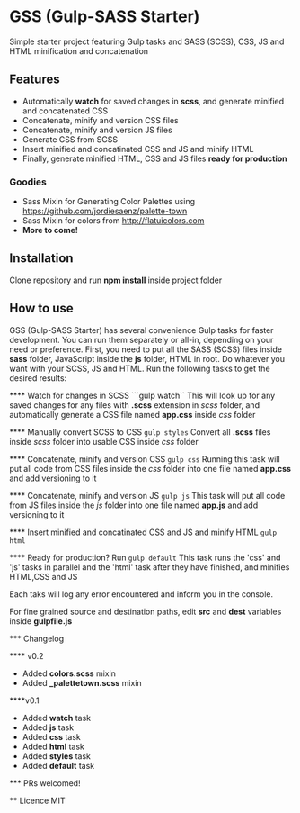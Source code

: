 # GSS (Gulp-SASS Starter)
Simple starter project featuring Gulp tasks and SASS (SCSS), CSS, JS and HTML minification and concatenation

## Features
* Automatically **watch** for saved changes in **scss**, and generate minified and concatenated CSS
* Concatenate, minify and version CSS files
* Concatenate, minify and version JS files
* Generate CSS from SCSS
* Insert minified and concatinated CSS and JS and minify HTML
* Finally, generate minified HTML, CSS and JS files **ready for production**

### Goodies
* Sass Mixin for Generating Color Palettes using https://github.com/jordiesaenz/palette-town
* Sass Mixin for colors from http://flatuicolors.com
* **More to come!**

## Installation
Clone repository and run **npm install** inside project folder

## How to use
GSS (Gulp-SASS Starter) has several convenience Gulp tasks for faster development.
You can run them separately or all-in, depending on your need or preference.
First, you need to put all the SASS (SCSS) files inside **sass** folder, JavaScript inside the **js** folder, HTML in root.
Do whatever you want with your SCSS, JS and HTML.
Run the following tasks to get the desired results:

**** Watch for changes in SCSS
```gulp watch``
This will look up for any saved changes for any files with **.scss** extension in *scss* folder, and automatically generate a CSS file named **app.css** inside *css* folder

**** Manually convert SCSS to CSS
```gulp styles```
Convert all **.scss** files inside *scss* folder into usable CSS inside *css* folder

**** Concatenate, minify and version CSS
```gulp css```
Running this task will put all code from CSS files inside the *css* folder into one file named **app.css** and add versioning to it

**** Concatenate, minify and version JS
```gulp js```
This task will put all code from JS files inside the *js* folder into one file named **app.js** and add versioning to it

**** Insert minified and concatinated CSS and JS and minify HTML
```gulp html```

**** Ready for production?
Run
```gulp default```
This task runs the 'css' and 'js' tasks in parallel and the 'html' task after they have finished, and minifies HTML,CSS and JS

Each taks will log any error encountered and inform you in the console.

For fine grained source and destination paths, edit **src** and **dest** variables inside **gulpfile.js**

*** Changelog

**** v0.2
* Added **colors.scss** mixin
* Added **_palettetown.scss** mixin

****v0.1
* Added **watch** task
* Added **js** task
* Added **css** task
* Added **html** task
* Added **styles** task
* Added **default** task


*** PRs welcomed!


** Licence
MIT